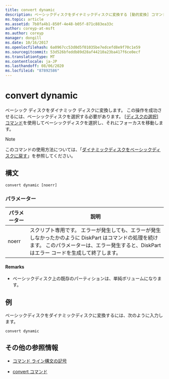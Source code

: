 ```yaml
---
title: convert dynamic
description: ベーシックディスクをダイナミックディスクに変換する [動的変換] コマンドの参照記事です。
ms.topic: article
ms.assetid: 7b8fa4b1-850f-4e48-b05f-871c883ea33c
author: coreyp-at-msft
ms.author: coreyp
manager: dongill
ms.date: 10/16/2017
ms.openlocfilehash: 6a0967cc53d0d5f01035be7edcefd8e9f70c1e59
ms.sourcegitcommit: 53d526bfeddb89d28af44210a23ba417f6ce0ecf
ms.translationtype: MT
ms.contentlocale: ja-JP
ms.lasthandoff: 08/06/2020
ms.locfileid: "87892586"
---
```

# <a name="convert-dynamic"></a>convert dynamic

ベーシック ディスクをダイナミック ディスクに変換します。 この操作を成功させるには、ベーシックディスクを選択する必要があります。 [[ディスクの選択] コマンド](select-disk.md)を使用してベーシックディスクを選択し、それにフォーカスを移動します。

> [!NOTE]
> このコマンドの使用方法については、「[ダイナミックディスクをベーシックディスクに戻す](/previous-versions/windows/it-pro/windows-server-2008-r2-and-2008/cc755238(v=ws.11))」を参照してください。

## <a name="syntax"></a>構文

```
convert dynamic [noerr]
```

### <a name="parameters"></a>パラメーター

| パラメーター | 説明 |
| --------- | ----------- |
| noerr | スクリプト専用です。 エラーが発生しても、エラーが発生しなかったかのように DiskPart はコマンドの処理を続けます。 このパラメーターは、エラー発生すると、DiskPart はエラー コードを生成して終了します。 |

#### <a name="remarks"></a>Remarks

- ベーシックディスク上の既存のパーティションは、単純ボリュームになります。

## <a name="examples"></a>例

ベーシックディスクをダイナミックディスクに変換するには、次のように入力します。

```
convert dynamic
```

## <a name="additional-references"></a>その他の参照情報

- [コマンド ライン構文の記号](command-line-syntax-key.md)

- [convert コマンド](convert.md)
